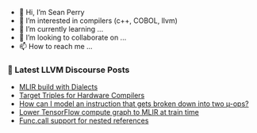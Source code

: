 - 👋 Hi, I’m Sean Perry
- 👀 I’m interested in compilers (c++, COBOL, llvm)
- 🌱 I’m currently learning ...
- 💞️ I’m looking to collaborate on ...
- 📫 How to reach me ...

<!---
s66perry/s66perry is a ✨ special ✨ repository because its `README.md` (this file) appears on your GitHub profile.
You can click the Preview link to take a look at your changes.
--->
### 📕 Latest LLVM Discourse Posts

<!-- DISCOURSE-LLVM:START -->
- [MLIR build with Dialects](https://discourse.llvm.org/t/mlir-build-with-dialects/72187#post_5)
- [Target Triples for Hardware Compilers](https://discourse.llvm.org/t/target-triples-for-hardware-compilers/4125#post_8)
- [How can I model an instruction that gets broken down into two µ-ops?](https://discourse.llvm.org/t/how-can-i-model-an-instruction-that-gets-broken-down-into-two-ops/72012#post_11)
- [Lower TensorFlow compute graph to MLIR at train time](https://discourse.llvm.org/t/lower-tensorflow-compute-graph-to-mlir-at-train-time/72194#post_1)
- [Func.call support for nested references](https://discourse.llvm.org/t/func-call-support-for-nested-references/72193#post_1)
<!-- DISCOURSE-LLVM:END -->
